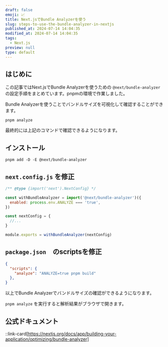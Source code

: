 ```yaml
---
draft: false
emoji: 📈
title: Next.jsでBundle Analyzerを使う
slug: steps-to-use-the-bundle-analyzer-in-nextjs
published_at: 2024-07-14 14:04:35
modified_at: 2024-07-14 14:04:35
tags:
  - Next.js
preview: null
type: default
---
```


## はじめに

この記事ではNext.jsでBundle Analyzerを使うための `@next/bundle-analyzer` の設定手順をまとめています。pnpmの環境で作業しました。

Bundle Analyzerを使うことでバンドルサイズを可視化して確認することができます。

```sh:Terminal
pnpm analyze
```

最終的には上記のコマンドで確認できるようになります。

## インストール

```sh:Terminal
pnpm add -D -E @next/bundle-analyzer
```

## `next.config.js` を修正

```javascript:next.config.js
/** @type {import('next').NextConfig} */

const withBundleAnalyzer = import('@next/bundle-analyzer')({
  enabled: process.env.ANALYZE === 'true',
})

const nextConfig = {
  //...
}

module.exports = withBundleAnalyzer(nextConfig)
```

## `package.json`　のscriptsを修正

```json:package.json
{
  "scripts": {
    "analyze": "ANALYZE=true pnpm build"
  },
}
```

以上でBundle Analyzerでバンドルサイズの確認ができるようになります。

`pnpm analyze` を実行すると解析結果がブラウザで開きます。

## 公式ドキュメント

::link-card[https://nextjs.org/docs/app/building-your-application/optimizing/bundle-analyzer]

